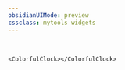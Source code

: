 ```yaml
---
obsidianUIMode: preview
cssclass: mytools widgets
---
```

<br>

```jsx:
<ColorfulClock></ColorfulClock>
```
